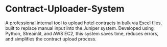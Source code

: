 # Contract-Uploader-System
A professional internal tool to upload hotel contracts in bulk via Excel files, built to replace manual input into the Juniper system. Developed using Python, Streamlit, and AWS EC2, this system saves time, reduces errors, and simplifies the contract upload process.
